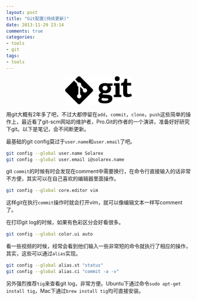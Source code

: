 ```yaml
---
layout: post
title: "Git配置(持续更新)"
date: 2013-11-29 23:14
comments: true
categories: 
- tools
- git
tags:
- tools
---
```

<center><p><img src="/images/git-logo-black.png" width="182" height="76" alt="git"></p></center>

用git大概有2年多了吧，不过大都停留在``add``，``commit``，``clone``，``push``这些简单的操作上，最近看了git-scm网站的维护者，Pro.Git的作者的一个演讲，准备好好研究下git。以下是笔记，会不间断更新。

最基础的git config莫过于``user.name``和``user.email``了吧。
```bash
git config --global user.name Solarex
git config --global user.email i@solarex.name
```

git ``commit``的时候有时会发现在comment中需要换行，在命令行直接输入的话非常不方便，其实可以在自己喜欢的编辑器里面操作。
```bash 
git config --global core.editor vim
```
这样git在执行``commit``操作时就会打开vim，就可以像编辑文本一样写comment了。

在打印git log的时候，如果有色彩区分会好看很多。
```bash
git config --global color.ui auto
```

看一些视频的时候，经常会看到他们输入一些非常短的命令就执行了相应的操作，其实，这些可以通过``alias``实现。
```bash
git config --global alias.st "status"
git config --global alias.ci "commit -a -v"
```

另外强烈推荐``tig``来查看git log，非常方便。Ubuntu下通过命令``sudo apt-get install tig``，Mac下通过``brew install tig``均可直接安装。
